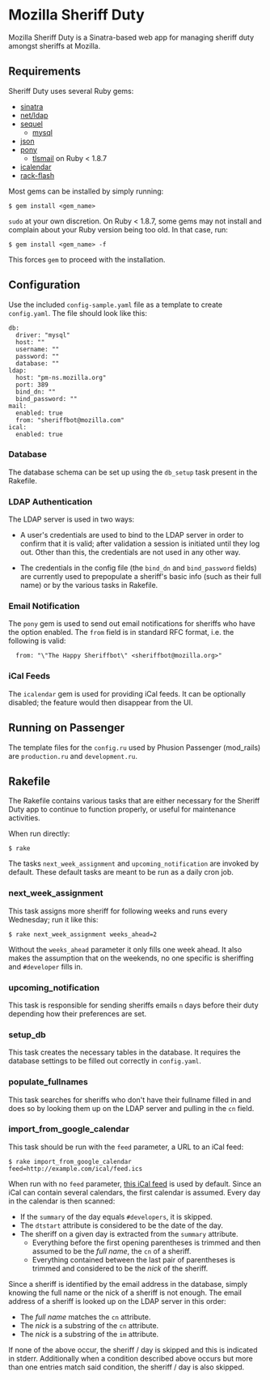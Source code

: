 Mozilla Sheriff Duty
====================
Mozilla Sheriff Duty is a Sinatra-based web app for managing sheriff duty 
amongst sheriffs at Mozilla.

Requirements
------------
Sheriff Duty uses several Ruby gems:

* [sinatra](http://www.sinatrarb.com/)
* [net/ldap](http://github.com/RoryO/ruby-net-ldap)
* [sequel](http://sequel.rubyforge.org/)
  * [mysql](http://www.tmtm.org/en/mysql/ruby/)
* [json](http://flori.github.com/json/)
* [pony](http://github.com/benprew/pony)
  * [tlsmail](http://rubyforge.org/projects/tlsmail/) on Ruby < 1.8.7
* [icalendar](http://icalendar.rubyforge.org/)
* [rack-flash](http://github.com/nakajima/rack-flash)

Most gems can be installed by simply running:

    $ gem install <gem_name>

`sudo` at your own discretion. On Ruby < 1.8.7, some gems may not install and 
complain about your Ruby version being too old. In that case, run:

    $ gem install <gem_name> -f

This forces `gem` to proceed with the installation.

Configuration
-------------
Use the included `config-sample.yaml` file as a template to create 
`config.yaml`. The file should look like this:

    db:
      driver: "mysql"
      host: ""
      username: ""
      password: ""
      database: ""
    ldap:
      host: "pm-ns.mozilla.org"
      port: 389
      bind_dn: ""
      bind_password: ""
    mail:
      enabled: true
      from: "sheriffbot@mozilla.com"
    ical:
      enabled: true

### Database ###

The database schema can be set up using the `db_setup` task present in the 
Rakefile.

### LDAP Authentication ###
The LDAP server is used in two ways:

* A user's credentials are used to bind to the LDAP server in order to confirm
that it is valid; after validation a session is initiated until they log out.
Other than this, the credentials are not used in any other way.

* The credentials in the config file (the `bind_dn` and `bind_password` fields) 
are currently used to prepopulate a sheriff's basic info (such as their full 
name) or by the various tasks in Rakefile.

### Email Notification ###
The `pony` gem is used to send out email notifications for sheriffs who have 
the option enabled. The `from` field is in standard RFC format, i.e. the
following is valid:

      from: "\"The Happy Sheriffbot\" <sheriffbot@mozilla.org>"

### iCal Feeds ###
The `icalendar` gem is used for providing iCal feeds. It can be optionally 
disabled; the feature would then disappear from the UI.

Running on Passenger
--------------------
The template files for the `config.ru` used by Phusion Passenger (mod_rails) 
are `production.ru` and `development.ru`.

Rakefile
--------
The Rakefile contains various tasks that are either necessary for the Sheriff 
Duty app to continue to function properly, or useful for maintenance activities.

When run directly:

    $ rake

The tasks `next_week_assignment` and `upcoming_notification` are invoked by
default. These default tasks are meant to be run as a daily cron job.

### next_week_assignment ###
This task assigns more sheriff for following weeks and runs every Wednesday; 
run it like this:

    $ rake next_week_assignment weeks_ahead=2

Without the `weeks_ahead` parameter it only fills one week ahead. It also makes 
the assumption that on the weekends, no one specific is sheriffing and 
`#developer` fills in.

### upcoming_notification ###
This task is responsible for sending sheriffs emails `n` days before their duty 
depending how their preferences are set.

### setup_db ###
This task creates the necessary tables in the database. It requires the 
database settings to be filled out correctly in `config.yaml`.

### populate_fullnames ###
This task searches for sheriffs who don't have their fullname filled in and 
does so by looking them up on the LDAP server and pulling in the `cn` field.

### import_from_google_calendar ###
This task should be run with the `feed` parameter, a URL to an iCal feed:

    $ rake import_from_google_calendar feed=http://example.com/ical/feed.ics

When run with no `feed` parameter, [this iCal feed][1] is used by default.
Since an iCal can contain several calendars, the first calendar is assumed.
Every day in the calendar is then scanned:

* If the `summary` of the day equals `#developers`, it is skipped.
* The `dtstart` attribute is considered to be the date of the day.
* The sheriff on a given day is extracted from the `summary` attribute.
  * Everything before the first opening parentheses is trimmed and then assumed
  to be the _full name_, the `cn` of a sheriff.
  * Everything contained between the last pair of parentheses is trimmed and
  considered to be the _nick_ of the sheriff.

Since a sheriff is identified by the email address in the database, simply 
knowing the full name or the nick of a sheriff is not enough. The email address 
of a sheriff is looked up on the LDAP server in this order:

* The _full name_ matches the `cn` attribute.
* The _nick_ is a substring of the `cn` attribute.
* The _nick_ is a substring of the `im` attribute.

If none of the above occur, the sheriff / day is skipped and this is indicated
in stderr. Additionally when a condition described above occurs but more than
one entries match said condition, the sheriff / day is also skipped.

[1]: http://www.google.com/calendar/ical/j6tkvqkuf9elual8l2tbuk2umk%40group.calendar.google.com/public/basic.ics

